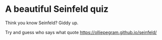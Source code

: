 # A beautiful Seinfeld quiz

Think you know Seinfeld? Giddy up.

Try and guess who says what quote 
https://olliepegram.github.io/seinfeld/
